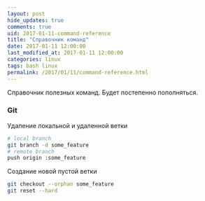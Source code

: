 ```yaml
---
layout: post
hide_updates: true
comments: true
uid: 2017-01-11-command-reference
title: "Справочник команд"
date: 2017-01-11 12:00:00
last_modified_at: 2017-01-11 12:00:00
categories: linux
tags: bash linux
permalink: /2017/01/11/command-reference.html
---
```


Справочник полезных команд. Будет постепенно пополняться.

<!--more-->

### Git

Удаление локальной и удаленной ветки

```bash
# local branch
git branch -d some_feature
# remote branch
push origin :some_feature
```
Создание новой пустой ветки

```bash
git checkout --orphan some_feature
git reset --hard
```
